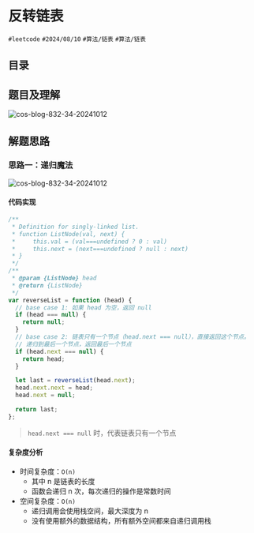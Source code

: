 
# 反转链表


`#leetcode`   `#2024/08/10`  `#算法/链表`   `#算法/链表`  


## 目录
<!-- toc -->
 ## 题目及理解 

![cos-blog-832-34-20241012](https://blog-1310531898.cos.ap-beijing.myqcloud.com/832-34-20241012/Pasted%20image%2020240810173705.png)

## 解题思路

### 思路一：递归魔法

![cos-blog-832-34-20241012](https://blog-1310531898.cos.ap-beijing.myqcloud.com/832-34-20241012/Pasted%20image%2020240810173541.png)

#### 代码实现

```javascript
/**
 * Definition for singly-linked list.
 * function ListNode(val, next) {
 *     this.val = (val===undefined ? 0 : val)
 *     this.next = (next===undefined ? null : next)
 * }
 */
/**
 * @param {ListNode} head
 * @return {ListNode}
 */
var reverseList = function (head) {
  // base case 1: 如果 head 为空，返回 null
  if (head === null) {
    return null;
  }
  // base case 2: 链表只有一个节点（head.next === null），直接返回这个节点。
  // 递归到最后一个节点，返回最后一个节点
  if (head.next === null) {
    return head;
  }

  let last = reverseList(head.next);
  head.next.next = head;
  head.next = null;

  return last;
};

```

> `head.next === null` 时，代表链表只有一个节点

#### 复杂度分析

- 时间复杂度：`O(n)`
    - 其中 n 是链表的长度
    - 函数会递归 n 次，每次递归的操作是常数时间
- 空间复杂度：`O(n)`
    - 递归调用会使用栈空间，最大深度为 n
    - 没有使用额外的数据结构，所有额外空间都来自递归调用栈

